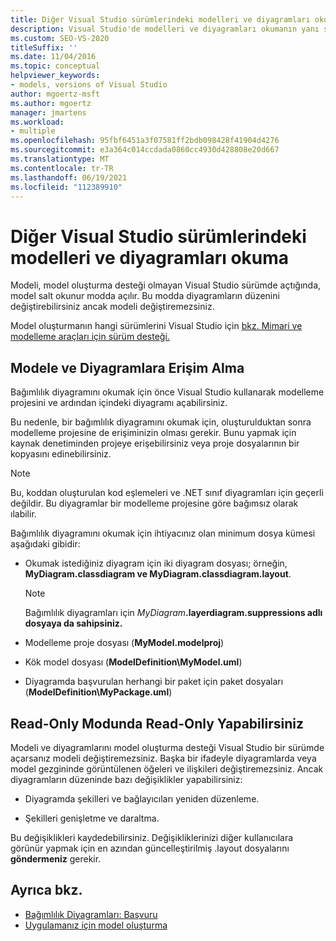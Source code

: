 ```yaml
---
title: Diğer Visual Studio sürümlerindeki modelleri ve diyagramları okuma
description: Visual Studio'de modelleri ve diyagramları okumanın yanı sıra model oluşturma desteği olmayan bir Visual Studio salt okunur davranış hakkında bilgi edinebilirsiniz.
ms.custom: SEO-VS-2020
titleSuffix: ''
ms.date: 11/04/2016
ms.topic: conceptual
helpviewer_keywords:
- models, versions of Visual Studio
author: mgoertz-msft
ms.author: mgoertz
manager: jmartens
ms.workload:
- multiple
ms.openlocfilehash: 95fbf6451a3f07581ff2bdb098428f41904d4276
ms.sourcegitcommit: e3a364c014ccdada0860cc4930d428808e20d667
ms.translationtype: MT
ms.contentlocale: tr-TR
ms.lasthandoff: 06/19/2021
ms.locfileid: "112389910"
---
```

# <a name="read-models-and-diagrams-in-other-visual-studio-editions"></a>Diğer Visual Studio sürümlerindeki modelleri ve diyagramları okuma

Modeli, model oluşturma desteği olmayan Visual Studio sürümde açtığında, model salt okunur modda açılır. Bu modda diyagramların düzenini değiştirebilirsiniz ancak modeli değiştiremezsiniz.

Model oluşturmanın hangi sürümlerini Visual Studio için [bkz. Mimari ve modelleme araçları için sürüm desteği.](../modeling/analyze-and-model-your-architecture.md#VersionSupport)

## <a name="obtaining-access-to-a-model-and-diagrams"></a>Modele ve Diyagramlara Erişim Alma

Bağımlılık diyagramını okumak için önce Visual Studio kullanarak modelleme projesini ve ardından içindeki diyagramı açabilirsiniz.

Bu nedenle, bir bağımlılık diyagramını okumak için, oluşturulduktan sonra modelleme projesine de erişiminizin olması gerekir. Bunu yapmak için kaynak denetiminden projeye erişebilirsiniz veya proje dosyalarının bir kopyasını edinebilirsiniz.

> [!NOTE]
> Bu, koddan oluşturulan kod eşlemeleri ve .NET sınıf diyagramları için geçerli değildir. Bu diyagramlar bir modelleme projesine göre bağımsız olarak ılabilir.

Bağımlılık diyagramını okumak için ihtiyacınız olan minimum dosya kümesi aşağıdaki gibidir:

- Okumak istediğiniz diyagram için iki diyagram dosyası; örneğin, **MyDiagram.classdiagram ve MyDiagram.classdiagram.layout**.

    > [!NOTE]
    > Bağımlılık diyagramları için _MyDiagram_**.layerdiagram.suppressions adlı dosyaya da sahipsiniz.**

- Modelleme proje dosyası (**MyModel.modelproj**)

- Kök model dosyası (**ModelDefinition\MyModel.uml**)

- Diyagramda başvurulan herhangi bir paket için paket dosyaları (**ModelDefinition\MyPackage.uml**)

## <a name="changes-that-you-can-make-in-read-only-mode"></a>Read-Only Modunda Read-Only Yapabilirsiniz

Modeli ve diyagramlarını model oluşturma desteği Visual Studio bir sürümde açarsanız modeli değiştiremezsiniz. Başka bir ifadeyle diyagramlarda veya model gezgininde görüntülenen öğeleri ve ilişkileri değiştiremezsiniz. Ancak diyagramların düzeninde bazı değişiklikler yapabilirsiniz:

- Diyagramda şekilleri ve bağlayıcıları yeniden düzenleme.

- Şekilleri genişletme ve daraltma.

Bu değişiklikleri kaydedebilirsiniz. Değişikliklerinizi diğer kullanıcılara görünür yapmak için en azından güncelleştirilmiş .layout dosyalarını **göndermeniz** gerekir.

## <a name="see-also"></a>Ayrıca bkz.

- [Bağımlılık Diyagramları: Başvuru](../modeling/layer-diagrams-reference.md)
- [Uygulamanız için model oluşturma](../modeling/create-models-for-your-app.md)
